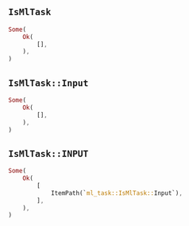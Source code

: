 ## `IsMlTask`

```rust
Some(
    Ok(
        [],
    ),
)
```

## `IsMlTask::Input`

```rust
Some(
    Ok(
        [],
    ),
)
```

## `IsMlTask::INPUT`

```rust
Some(
    Ok(
        [
            ItemPath(`ml_task::IsMlTask::Input`),
        ],
    ),
)
```
